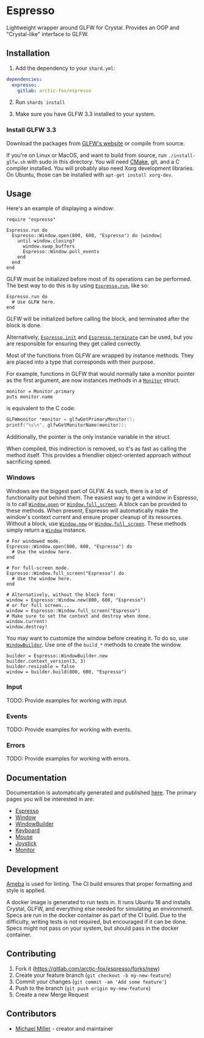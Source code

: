 # Espresso

Lightweight wrapper around GLFW for Crystal.
Provides an OOP and "Crystal-like" interface to GLFW.

## Installation

1. Add the dependency to your `shard.yml`:

```yaml
dependencies:
  expresso:
    gitlab: arctic-fox/espresso
```

2. Run `shards install`

3. Make sure you have GLFW 3.3 installed to your system.

### Install GLFW 3.3

Download the packages from [GLFW's website](https://www.glfw.org/download.html)
or compile from source.

If you're on Linux or MacOS, and want to build from source,
run `./install-glfw.sh` with sudo in this directory.
You will need [CMake](https://cmake.org/), git, and a C compiler installed.
You will probably also need Xorg development libraries.
On Ubuntu, those can be installed with `apt-get install xorg-dev`.

## Usage

Here's an example of displaying a window:

```crystal
require "espresso"

Espresso.run do
  Espresso::Window.open(800, 600, "Espresso") do |window|
    until window.closing?
      window.swap_buffers
      Espresso::Window.poll_events
    end
  end
end
```

GLFW must be initialized before most of its operations can be performed.
The best way to do this is by using
[`Espresso.run`](https://arctic-fox.gitlab.io/espresso/Espresso.html#run%28joystick_hat_buttons%3ABool%3F%3Dnil%2Ccocoa_chdir_resources%3ABool%3F%3Dnil%2Ccocoa_menubar%3ABool%3F%3Dnil%2C%26block%29-instance-method),
like so:

```crystal
Espresso.run do
  # Use GLFW here.
end
```

GLFW will be initialized before calling the block,
and terminated after the block is done.

Alternatively,
[`Espresso.init`](https://arctic-fox.gitlab.io/espresso/Espresso.html#init%28joystick_hat_buttons%3ABool%3F%3Dnil%2Ccocoa_chdir_resources%3ABool%3F%3Dnil%2Ccocoa_menubar%3ABool%3F%3Dnil%29%3ANil-instance-method)
and
[`Espresso.terminate`](https://arctic-fox.gitlab.io/espresso/Espresso.html#terminate%3ANil-instance-method)
can be used,
but you are responsible for ensuring they get called correctly.

Most of the functions from GLFW are wrapped by instance methods.
They are placed into a type that corresponds with their purpose.

For example, functions in GLFW that would normally take a monitor pointer as the first argument,
are now instances methods in a [`Monitor`](https://arctic-fox.gitlab.io/espresso/Espresso/Monitor.html) struct.

```crystal
monitor = Monitor.primary
puts monitor.name
```

is equivalent to the C code:

```c
GLFWmonitor *monitor = glfwGetPrimaryMonitor();
printf("%s\n", glfwGetMonitorName(monitor));
```

Additionally, the pointer is the only instance variable in the struct.

When compiled, this indirection is removed, so it's as fast as calling the method itself.
This provides a friendlier object-oriented approach without sacrificing speed.

### Windows

Windows are the biggest part of GLFW.
As such, there is a lot of functionality put behind them.
The easiest way to get a window in Espresso, is to call
[`Window.open`](https://arctic-fox.gitlab.io/espresso/Espresso/Window.html#open%28width%3AInt32%2Cheight%3AInt32%2Ctitle%3AString%2C%26block%29-class-method)
or
[`Window.full_screen`](https://arctic-fox.gitlab.io/espresso/Espresso/Window.html#full_screen%28title%3AString%2C%26block%29-class-method).
A block can be provided to these methods.
When present, Espresso will automatically make the window's context current and ensure proper cleanup of its resources.
Without a block, use
[`Window.new`](https://arctic-fox.gitlab.io/espresso/Espresso/Window.html#new%28width%3AInt32%2Cheight%3AInt32%2Ctitle%3AString%29-class-method)
or
[`Window.full_screen`](https://arctic-fox.gitlab.io/espresso/Espresso/Window.html#full_screen%28title%3AString%29-class-method).
These methods simply return a [`Window`](https://arctic-fox.gitlab.io/espresso/Espresso/Window.html) instance.

```crystal
# For windowed mode.
Espresso::Window.open(800, 600, "Espresso") do
  # Use the window here.
end

# For full-screen mode.
Espresso::Window.full_screen("Espresso") do
  # Use the window here.
end

# Alternatively, without the block form:
window = Espresso::Window.new(800, 600, "Espresso")
# or for full screen...
window = Espresso::Window.full_screen("Espresso")
# Make sure to set the context and destroy when done.
window.current!
window.destroy!
```

You may want to customize the window before creating it.
To do so, use [`WindowBuilder`](https://arctic-fox.gitlab.io/espresso/Espresso/WindowBuilder.html).
Use one of the `build_*` methods to create the window.

```crystal
builder = Espresso::WindowBuilder.new
builder.context_version(3, 3)
builder.resizable = false
window = builder.build(800, 600, "Espresso")
```

### Input

TODO: Provide examples for working with input.

### Events

TODO: Provide examples for working with events.

### Errors

TODO: Provide examples for working with errors.

## Documentation

Documentation is automatically generated and published [here](https://arctic-fox.gitlab.io/espresso/).
The primary pages you will be interested in are:

- [Espresso](https://arctic-fox.gitlab.io/espresso/Espresso.html)
- [Window](https://arctic-fox.gitlab.io/espresso/Espresso/Window.html)
- [WindowBuilder](https://arctic-fox.gitlab.io/espresso/Espresso/WindowBuilder.html)
- [Keyboard](https://arctic-fox.gitlab.io/espresso/Espresso/Keyboard.html)
- [Mouse](https://arctic-fox.gitlab.io/espresso/Espresso/Mouse.html)
- [Joystick](https://arctic-fox.gitlab.io/espresso/Espresso/Joystick.html)
- [Monitor](https://arctic-fox.gitlab.io/espresso/Espresso/Monitor.html)

## Development

[Ameba](https://github.com/veelenga/ameba) is used for linting.
The CI build ensures that proper formatting and style is applied.

A docker image is generated to run tests in.
It runs Ubuntu 18 and installs Crystal, GLFW, and everything else needed for simulating an environment.
Specs are run in the docker container as part of the CI build.
Due to the difficulty, writing tests is not required, but encouraged if it can be done.
Specs might not pass on your system, but should pass in the docker container.

## Contributing

1. Fork it (<https://gitlab.com/arctic-fox/espresso/forks/new>)
2. Create your feature branch (`git checkout -b my-new-feature`)
3. Commit your changes (`git commit -am 'Add some feature'`)
4. Push to the branch (`git push origin my-new-feature`)
5. Create a new Merge Request

## Contributors

- [Michael Miller](https://gitlab.com/arctic-fox) - creator and maintainer
